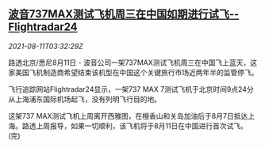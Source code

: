 <!--1628659862000-->
[波音737MAX测试飞机周三在中国如期进行试飞--Flightradar24](https://cn.reuters.com/article/boeing-737max-china-testing-0811-updates-idCNKBS2FC099)
------

<div><i>2021-08-11T03:32:29Z</i></div><p>路透北京/悉尼8月11日 - 波音公司一架737MAX测试飞机周三在中国飞上蓝天，这家美国飞机制造商希望结束该机型在中国这个关键旅行市场近两年半的监管停飞。</p><p>飞行追踪网站Flightradar24显示，一架737 MAX 7测试飞机于北京时间9点24分从上海浦东国际机场起飞，没有列明飞行目的地。</p><p>这架737 MAX测试飞机上周离开西雅图，在檀香山和关岛加油后于8月7日抵达上海。路透上周报导，如果一切顺利，该飞机将于8月11日在中国进行首次试飞。(完)</p>
